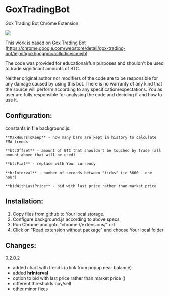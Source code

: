 GoxTradingBot
=============

Gox Trading Bot Chrome Extension

<img src="http://i39.tinypic.com/34sf8rn.jpg"/>


This work is based on Gox Trading Bot (https://chrome.google.com/webstore/detail/gox-trading-bot/iejmifigokhpcgpmoacllcdiceicmejb)

The code was provided for educational/fun purposes and shouldn't be used to trade significant amounts of BTC.

Neither original author nor modifiers of the code are to be responsible for any damage caused by using this bot.
There is no warranty of any kind that the source will perform according to any specification/expectations. 
You as user are fully responsible for analysing the code and deciding if and how to use it.


Configuration:
---

constants in file background.js:

	**MaxHoursToKeep** - how many bars are kept in history to calculate EMA trends

	**btcOffset** - amount of BTC that shouldn't be touched by trade (all amount above that will be used)
 
	**btcFiat** - replace with Your currency
	
	**hrInterval** - number of seconds between "ticks" (ie 3600 - one hour)
	
	**bidWithLastPrice** - bid with last price rather than market price

	
Installation:
---

1. Copy files from github to Your local storage.
2. Configure background.js according to above specs
3. Run Chrome and goto "chrome://extensions/" url
4. Click on "Read extension without package" and choose Your local folder


Changes:
---

0.2.0.2 
- added chart with trends (a link from popup near balance)
- added **hrInterval**
- option to bid with last price rather than market price ()
- different thresholds buy/sell
- other minor fixes
